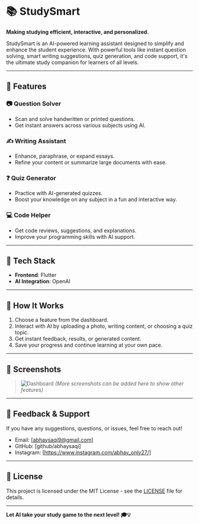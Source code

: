 # 📚 StudySmart

**Making studying efficient, interactive, and personalized.**

StudySmart is an AI-powered learning assistant designed to simplify and enhance the student experience. With powerful tools like instant question solving, smart writing suggestions, quiz generation, and code support, it's the ultimate study companion for learners of all levels.

---

## 🚀 Features

### 📷 Question Solver
- Scan and solve handwritten or printed questions.
- Get instant answers across various subjects using AI.

### ✍️ Writing Assistant
- Enhance, paraphrase, or expand essays.
- Refine your content or summarize large documents with ease.

### ❓ Quiz Generator
- Practice with AI-generated quizzes.
- Boost your knowledge on any subject in a fun and interactive way.

### 💻 Code Helper
- Get code reviews, suggestions, and explanations.
- Improve your programming skills with AI support.

---

## 🔧 Tech Stack

- **Frontend**: Flutter
- **AI Integration**: OpenAI 

---

## 🧠 How It Works

1. Choose a feature from the dashboard.
2. Interact with AI by uploading a photo, writing content, or choosing a quiz topic.
3. Get instant feedback, results, or generated content.
4. Save your progress and continue learning at your own pace.

---

## 📱 Screenshots

> ![Dashboard](./screenshots/images/dashboard.jpeg)
> *(More screenshots can be added here to show other features)*

---

## 📩 Feedback & Support

If you have any suggestions, questions, or issues, feel free to reach out!

- Email: [abhaysaqi9@gmail.com]
- GitHub: [github/abhaysaqi]
- Instagram: [https://www.instagram.com/abhay_only27/]

---

## 📜 License

This project is licensed under the MIT License - see the [LICENSE](LICENSE) file for details.

---

**Let AI take your study game to the next level! 🎓💡**
